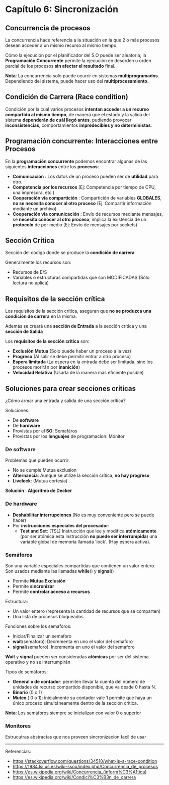 # Capítulo 6: Sincronización

## Concurrencia de procesos

La concurrencia hace referencia a la situación en la que 2 o más procesos desean acceder a un mismo recurso al mismo tiempo.

Cómo la ejecución por el planificador del S.O puede ser aleatoria, la **Programación Concurrente** permite la ejecución en desorden u orden parcial de los procesos **sin afectar el resultado** final.

**Nota**: La concurrencia solo puede ocurrir en sistemas **multiprogramados**. Dependiendo del sistema, puede hacer uso del **multiprocesamiento**.

## Condición de Carrera (Race condition)

Condición por la cual varios procesos **intentan acceder a un recurso compartido al mismo tiempo**, de manera que el estado y la salida del sistema **dependerán de cuál llegó antes**, pudiendo provocar **inconsistencias**, comportamientos **impredecibles y no deterministas**.

## Programación concurrente: Interacciones entre Procesos

En la **programación concurrente** podemos encontrar algunas de las siguientes **interacciones** entre los **procesos**:

* **Comunicación** : Los datos de un proceso pueden ser de **utilidad** para otro.
* **Competencia por los recursos** (Ej: Competencia por tiempo de CPU, una impresora, etc.)
* **Cooperación via compartición** : Compartición de variables **GLOBALES**, **no se necesita conocer al otro proceso** (Ej: Compartir información mediante un archivo)
* **Cooperación via comunicación** : Envío de recursos mediante mensajes, se **necesita conocer al otro proceso**, implica la existencia de un **protocolo** de por medio (Ej: Envío de mensajes por sockets)

## Sección Crítica

Sección del código donde se produce la **condición de carrera**

Generalmente los recursos son:

* Recursos de E/S
* Variables o estructuras compartidas que son MODIFICADAS (Sólo lectura no aplica)

## Requisitos de la sección crítica

Los requisitos de la sección crítica, aseguran que **no se produzca una condición de carrera** en la misma.

Además se creará una **sección de Entrada** a la sección crítica y una **sección de Salida**

Los **requisitos de la sección crítica** son:  

* **Exclusión Mutua** (Solo puede haber un proceso a la vez)
* **Progreso** (Al salir se debe permitir entrar a otro proceso)
* **Espera limitada** (La espera en la entrada debe ser limitada, sino los procesos morirán por **inanición**)
* **Velocidad Relativa** (Usarla de la manera más eficiente posible)

## Soluciones para crear secciones críticas

¿Cómo armar una entrada y salida de una sección crítica?

Soluciones:

* De **software**
* De **hardware**
* Provistas por el **SO**: Semafáros
* Provistas por los **lenguajes** de programacion: Monitor

### De software

Problemas que pueden ocurrir:

* No se cumple Mutua exclusion
* **Alternancia**: Aunque se utilize la sección crítica, **no hay progreso**
* **Livelock**: (Mutua cortesia)

**Solución** : **Algoritmo de Decker**

### De hardware

* **Deshabilitar interrupciones** (No es muy conveniente pero se puede hacer)
* Por **instrucciones especiales del procesador**:
  * **Test and Set**: (TSL) Instrucción que lee y modifica **atómicamente** (por ser atómica esta
instrucción **no puede ser interrumpida**) una variable global de memoria llamada 'lock'. (Hay espera activa).

### Semáforos

Son una variable especiales compartidas que contienen un valor entero.  
Son usados mediante las llamadas **while**() y **signal**()

* Permite **Mutua Exclusión**
* Permite **sincronizar**
* Permite **controlar acceso a recursos**

Estructura:

* Un valor entero (representa la cantidad de recursos que se comparten)
* Una lista de procesos bloqueados

Funciones sobre los semaforos:

* Iniciar/Finalizar un semaforo
* **wait**(semaforo): Decrementa en uno el valor del semaforo
* **signal**(semaforo): Incrementa en uno el valor del semaforo

**Wait** y **signal** pueden ser consideradas **atómicas** por ser del sistema operativo y no se interrumpirán

Tipos de semáforos:

* **General o de contador**: permiten llevar la cuenta del número de unidades de recurso compartido disponible, que va desde 0 hasta N.
* **Binario** (0 o 1)  
* **Mutex** ( 0 o 1): inicialmente su contador vale 1 permite que haya un único proceso simultáneamente dentro de la sección crítica.

**Nota**: Los semáforos siempre se inicializan con valor 0 o superior



### Monitores

Estrucutras abstractas que nos proveen sincronizacion facil de usar

- - -

Referencias:

* https://stackoverflow.com/questions/34510/what-is-a-race-condition
* https://1984.lsi.us.es/wiki-ssoo/index.php/Concurrencia_de_procesos
* https://es.wikipedia.org/wiki/Concurrencia_(inform%C3%A1tica)
* https://es.wikipedia.org/wiki/Condici%C3%B3n_de_carrera